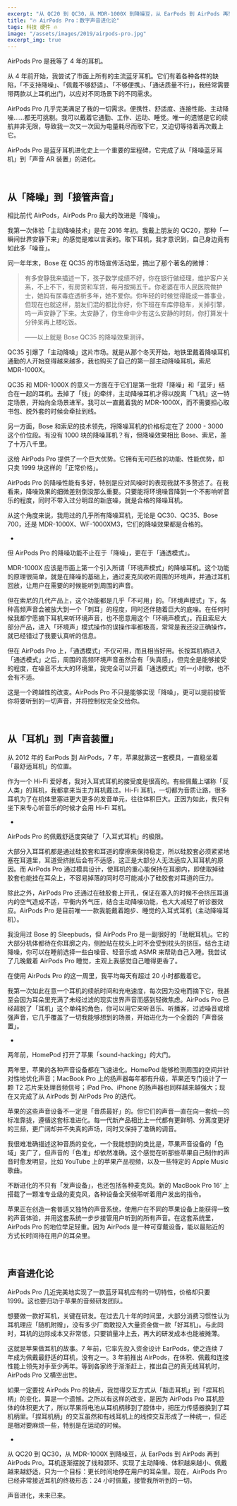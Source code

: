```yaml
---
excerpt: "从 QC20 到 QC30，从 MDR-1000X 到降噪豆，从 EarPods 到 AirPods 再到 AirPods Pro。耳机逐渐摆脱了线和颈环、实现了主动降噪、体积越来越小、佩戴越来越舒适，只为一个目标：更长时间地停在用户的耳朵里。现在，AirPods Pro 已经非常接近耳机的终极形态：24 小时佩戴，接管我所听到的一切。"
title: "🔥 AirPods Pro：数字声音进化论"
tags: 科技 硬件 🔥
image: "/assets/images/2019/airpods-pro.jpg"
excerpt_img: true
---
```


AirPods Pro 是我等了 4 年的耳机。

从 4 年前开始，我尝试了市面上所有的主流蓝牙耳机。它们有着各种各样的缺陷，「不支持降噪」、「佩戴不够舒适」、「不够便携」、「通话质量不行」，我经常需要带两款以上耳机出门，以应对不同场景下的不同需求。

AirPods Pro 几乎完美满足了我的一切需求。便携性、舒适度、连接性能、主动降噪……都无可挑剔。我可以戴着它通勤、工作、运动、睡觉。唯一的遗憾是它的续航并非无限，导致我一次又一次因为电量耗尽而取下它，又迫切等待着再次戴上它。

AirPods Pro 是蓝牙耳机进化史上一个重要的里程碑，它完成了从「降噪蓝牙耳机」到「声音 AR 装置」的进化。

<br>

## 从「降噪」到「接管声音」

相比前代 AirPods，AirPods Pro 最大的改进是「降噪」。

我第一次体验「主动降噪技术」是在 2016 年初。我戴上朋友的 QC20，那种「一瞬间世界安静下来」的感觉是难以言表的。取下耳机，我才意识到，自己身边竟有如此多「噪音」。

同一年年末，Bose 在 QC35 的市场宣传活动里，搞出了那个著名的微博：

> 有多安静我来描述一下，孩子数学成绩不好，你在银行做经理，维护客户关系，不上不下，有房贷和车贷，每月按揭五千。你老婆在市人民医院做护士，她妈有尿毒症透析多年，她不爱你。你年轻的时候觉得能成一番事业，但现在也就这样，朋友们混的都比你好，你下班在车库停稳车，关掉引擎，呜一声安静了下来。太安静了，你生命中少有这么安静的时刻，你打算发十分钟呆再上楼吃饭。 
> 
> ——以上就是 Bose QC35 的降噪效果测评。

QC35 引爆了「主动降噪」这片市场。就是从那个冬天开始，地铁里戴着降噪耳机通勤的人开始变得越来越多，我也购买了自己的第一部主动降噪耳机，索尼 MDR-1000X。

QC35 和 MDR-1000X 的意义一方面在于它们是第一批将「降噪」和「蓝牙」结合在一起的耳机。去掉了「线」的牵绊，主动降噪耳机才得以脱离「飞机」这一特定场景，开始向全场景进军。我可以一直戴着我的 MDR-1000X，而不需要担心取书包、脱外套的时候会牵扯到线。

另一方面，Bose 和索尼的技术领先，将降噪耳机的价格标定在了 2000 - 3000 这个价位段。有没有 1000 块的降噪耳机？有，但降噪效果相比 Bose、索尼，差了十万八千里。

这给 AirPods Pro 提供了一个巨大优势。它拥有无可匹敌的功能、性能优势，却只卖 1999 块这样的「正常价格」。

AirPods Pro 的降噪性能有多好，特别是应对风噪时的表现我就不多赘述了。在我看来，降噪效果的细微差别倒没那么重要。只要能将环境噪音降到一个不影响听音乐的程度，同时不带入过分明显的新底噪，就是合格的降噪耳机。

从这个角度来说，我用过的几乎所有降噪耳机，无论是 QC30、QC35、Bose 700，还是 MDR-1000X、WF-1000XM3，它们的降噪效果都是合格的。

-

但 AirPods Pro 的降噪功能不止在于「降噪」，更在于「通透模式」。

MDR-1000X 应该是市面上第一个引入所谓「环境声模式」的降噪耳机。这个功能的原理很简单，就是在降噪的基础上，通过麦克风收听周围的环境声，并通过耳机回放，让用户在需要的时候能听到周围的声音。

但在索尼的几代产品上，这个功能都是几乎「不可用」的。「环境声模式」下，各种高频声音会被放大到一个「刺耳」的程度，同时还伴随着巨大的底噪。在任何时候我都宁愿摘下耳机来听环境声音，也不愿意用这个「环境声模式」。而且索尼大部分产品，进入「环境声」模式操作的误操作率都极高，常常是我还没正确操作，就已经错过了我要认真听的信息。

但在 AirPods Pro 上，「通透模式」不仅可用，而且相当好用。长按耳机柄进入「通透模式」之后，周围的高频环境声音虽然会有「失真感」，但完全是能够接受的程度，在噪音不太大的环境里，我完全可以开着「通透模式」听一小时歌，也不会有不适。

这是一个跨越性的改变。AirPods Pro 不只是能够实现「降噪」，更可以提前接管你将要听到的一切声音，并将控制权完全交给你。

<br>

## 从「耳机」到「声音装置」

从 2012 年的 EarPods 到 AirPods，7 年，苹果就靠这一套模具，一直稳坐着「最舒适耳机」的位置。

作为一个 Hi-Fi 爱好者，我对入耳式耳机的接受度是很高的。有些佩戴上堪称「反人类」的耳机，我都拿来当主力耳机戴过。Hi-Fi 耳机，一切都为音质让路，很多耳机为了在机体里塞进更大更多的发音单元，往往体积巨大。正因为如此，我只有坐下来专心听音乐的时候才会用 Hi-Fi 耳机。

-

AirPods Pro 的佩戴舒适度突破了「入耳式耳机」的极限。

大部分入耳耳机都是通过硅胶套和耳道的摩擦来保持稳定，所以硅胶套必须紧紧地塞在耳道里，耳道受挤胀后会有不适感，这正是大部分人无法适应入耳耳机的原因。而 AirPods Pro 通过模具设计，使耳机的重心能保持在耳廓内，即使取掉硅胶套也能挂在耳朵上，不容易掉落的同时尽可能减小了硅胶套对耳道的压力。

除此之外，AirPods Pro 还通过在硅胶套上开孔，保证在塞入的时候不会挤压耳道内的空气造成不适，平衡内外气压，结合主动降噪功能，也大大减轻了听诊器效应。AirPods Pro 是目前唯一一款我能戴着跑步、睡觉的入耳式耳机（主动降噪耳机）。

我没用过 Bose 的 Sleepbuds，但 AirPods Pro 是一副很好的「助眠耳机」。它的大部分机体都待在你耳廓之内，侧脸贴在枕头上时不会受到枕头的挤压。结合主动降噪，你可以在睡前选择一些白噪音、轻音乐或 ASMR 来帮助自己入睡。我尝试了几晚戴着 AirPods Pro 睡觉，主观上我感觉自己睡得更香了。

在使用 AirPods Pro 的这一周里，我平均每天有超过 20 小时都戴着它。

我第一次如此在意一个耳机的续航时间和充电速度，每次因为没电而摘下它，我甚至会因为耳朵里充满了未经过滤的现实世界声音而感到轻微焦虑。AirPods Pro 已经超脱了「耳机」这个单纯的角色，你可以用它来听音乐、听播客，过滤噪音或增强声音，它几乎覆盖了一切我能够想到的场景，开始进化为一个全面的「声音装置」。

-

两年前，HomePod 打开了苹果「sound-hacking」的大门。

两年里，苹果的各种声音设备都在飞速进化。HomePod 能够检测周围的空间并针对性地优化声音；MacBook Pro 上的扬声器每年都有升级，苹果还专门设计了一颗 T2 芯片来处理音频信号；iPad Pro、iPhone 的扬声器也同样越来越强大；现在又完成了从 AirPods 到 AirPods Pro 的迭代。

苹果的这些声音设备不一定是「音质最好」的。但它们的声音一直在向一套统一的标准靠拢，遵循这套标准进化。每一代新产品相比上一代都有更鲜明、分离度更好的三频，更广阔却并不失真的声场，同时又保持了准确的调音。

我很难准确描述这种音质的变化，一个我能想到的类比是，苹果声音设备的「色域」变广了，但声音的「色准」却依然准确。这个感觉在听那些苹果自己制作的声音时愈发明显，比如 YouTube 上的苹果产品视频，以及一些特定的 Apple Music 歌曲。

不断进化的不只有「发声设备」，也还包括各种麦克风。新的 MacBook Pro 16‘ 上搭载了一颗准专业级的麦克风，各种设备全天候聆听着用户发出的指令。

苹果正在创造一套普适又独特的声音系统，使用户在不同的苹果设备上能获得一致的声音体验，并用这套系统一步步接管用户听到的所有声音。在这套系统里，AirPods Pro 的地位举足轻重。因为 AirPods 是一种可穿戴设备，能以最贴近的方式长时间待在用户的耳朵里。

<br>

## 声音进化论
AirPods Pro 几近完美地实现了一款蓝牙耳机应有的一切特性，价格却只要 1999。这也要归功于苹果的音频研发团队。

想要做一款好耳机，关键在研发。在过去几十年的时间里，大部分消费习惯性认为耳机理应「随机附赠」，没有多少厂商敢投入大量资金做一款「好耳机」。与此同时，耳机的边际成本又非常低，只要销量冲上去，再大的研发成本也能被摊薄。

这就是苹果做耳机的故事。7 年前，它率先投入资金设计 EarPods，使之连续 7 年成为佩戴最舒适的耳机，没有之一。3 年前推出 AirPods，在体积、佩戴和连接性能上领先对手至少两年。等到各家终于渐渐赶上，推出自己的真无线耳机时，AirPods Pro 又横空出世。

如果一定要找 AirPods Pro 的缺点，我觉得交互方式从「敲击耳机」到「捏耳机柄」的变化，算是一个遗憾。之所以有这样的改变，是因为 AirPods Pro 耳机腔体的体积更大了，所以苹果将电池从耳机柄移到了腔体中，把压力传感器换到了耳机柄里。「捏耳机柄」的交互虽然和有线耳机上的线控交互形成了一种统一，但还是相对要麻烦一些，特别是在运动的时候。

-

从 QC20 到 QC30，从 MDR-1000X 到降噪豆，从 EarPods 到 AirPods 再到 AirPods Pro。耳机逐渐摆脱了线和颈环、实现了主动降噪、体积越来越小、佩戴越来越舒适，只为一个目标：更长时间地停在用户的耳朵里。现在，AirPods Pro 已经非常接近耳机的终极形态：24 小时佩戴，接管我所听到的一切。

声音进化，未来已来。